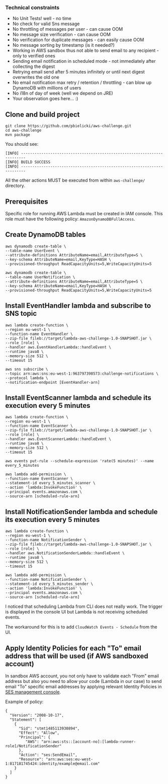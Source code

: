 ### Technical constraints

* No Unit Tests! well - no time
* No check for valid Sns message
* No throttling of messages per user - can cause OOM
* No message size verification - can cause OOM
* No verification for duplicate messages - can easily cause OOM
* No message sorting by timestamp (is it needed?)
* Working in AWS sandbox thus not able to send email to any recipient - only to verified ones
* Sending email notification in scheduled mode - not immediately after collecting the digest
* Retrying email send after 5 minutes infinitely or until next digest overwrites the old one
* No email notification max retry / retention / throttling - can blow up DynamoDB with millions of users
* No i18n of day of week (well we depend on JRE)
* Your observation goes here... :)

## Clone and build project

~~~~
git clone https://github.com/pbielicki/aws-challenge.git
cd aws-challenge
mvn package
~~~~

You should see:

~~~~
[INFO] ------------------------------------------------------------------------
[INFO] BUILD SUCCESS
[INFO] ------------------------------------------------------------------------
~~~~

All the other actions MUST be executed from within `aws-challenge/` directory.

## Prerequisites
Specific role for running AWS Lambda must be created in IAM console. This role
must have the following policy: `AmazonDynamoDBFullAccess`.

## Create DynamoDB tables

~~~~
aws dynamodb create-table \
--table-name UserEvent \
--attribute-definitions AttributeName=email,AttributeType=S \
--key-schema AttributeName=email,KeyType=HASH \
--provisioned-throughput ReadCapacityUnits=5,WriteCapacityUnits=5
~~~~

~~~~
aws dynamodb create-table \
--table-name UserNotification \
--attribute-definitions AttributeName=email,AttributeType=S \
--key-schema AttributeName=email,KeyType=HASH \
--provisioned-throughput ReadCapacityUnits=5,WriteCapacityUnits=5
~~~~

## Install EventHandler lambda and subscribe to SNS topic

~~~~
aws lambda create-function \
--region eu-west-1 \
--function-name EventHandler \
--zip-file fileb://target/lambda-aws-challenge-1.0-SNAPSHOT.jar \
--role [role] \
--handler aws.EventHandlerLambda::handleEvent \
--runtime java8 \
--memory-size 512 \
--timeout 15
~~~~

~~~~
aws sns subscribe \
--topic arn:aws:sns:eu-west-1:963797398573:challenge-notifications \
--protocol lambda \
--notification-endpoint [EventHandler-arn]
~~~~

## Install EventScanner lambda and schedule its execution every 5 minutes

~~~~
aws lambda create-function \
--region eu-west-1 \
--function-name EventScanner \
--zip-file fileb://target/lambda-aws-challenge-1.0-SNAPSHOT.jar \
--role [role] \
--handler aws.EventScannerLambda::handleEvent \
--runtime java8 \
--memory-size 512 \
--timeout 15
~~~~

~~~~
aws events put-rule --schedule-expression 'rate(5 minutes)' --name every_5_minutes
~~~~

~~~~
aws lambda add-permission \
--function-name EventScanner \
--statement-id every_5_minutes_scanner \
--action 'lambda:InvokeFunction' \
--principal events.amazonaws.com \
--source-arn [scheduled-rule-arn]
~~~~

## Install NotificationSender lambda and schedule its execution every 5 minutes

~~~~
aws lambda create-function \
--region eu-west-1 \
--function-name NotificationSender \
--zip-file fileb://target/lambda-aws-challenge-1.0-SNAPSHOT.jar \
--role [role] \
--handler aws.NotificationSenderLambda::handleEvent \
--runtime java8 \
--memory-size 512 \
--timeout 15
~~~~

~~~~
aws lambda add-permission \
--function-name NotificationSender \
--statement-id every_5_minutes_sender \
--action 'lambda:InvokeFunction' \
--principal events.amazonaws.com \
--source-arn [scheduled-rule-arn]
~~~~

I noticed that scheduling Lambda from CLI does not really work. The trigger is displayed in the console UI
but Lambda is not receiving scheduled events.

The workaround for this is to add `CloudWatch Events - Schedule` from the UI.

## Apply Identity Policies for each "To" email address that will be used (if AWS sandboxed account)

In sandbox AWS account, you not only have to validate each "From" email address but also you need
to allow your code (Lambda in our case) to send email "To" specific email addresses by
applying relevant Identity Policies in [SES management console](https://console.aws.amazon.com/ses).

Example of policy:

~~~~
{
  "Version": "2008-10-17",
  "Statement": [
    {
      "Sid": "stmt1485113930894",
      "Effect": "Allow",
      "Principal": {
         "AWS": "arn:aws:sts::[account-no]:[lambda-runner-role]/NotificationSender"
      },
      "Action": "ses:SendEmail",
      "Resource": "arn:aws:ses:eu-west-1:817181745424:identity/example@email.com"
    }
  ]
}
~~~~

